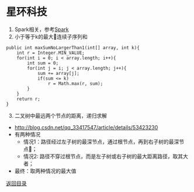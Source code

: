 # 星环科技
1. Spark相关，参考[Spark](../learn/distribution.md)
2. 小于等于k的最大连续子序列和
```
public int maxSumNoLargerThan1(int[] array, int k){  
    int r = Integer.MIN_VALUE;  
    for(int i = 0; i < array.length; i++){  
        int sum = 0;  
        for(int j = i; j < array.length; j++){  
            sum += array[j];  
            if(sum <= k)  
                r = Math.max(r, sum);  
        }  
    }  
    return r;  
}
```
3. 二叉树中最远两个节点的距离，递归求解
* http://blog.csdn.net/qq_33417547/article/details/53423230
* 有两种情况
    * 情况1：路径经过左子树的最深节点，通过根节点，再到右子树的最深节点；
    * 情况2: 路径不穿过根节点，而是左子树或右子树的最大距离路径，取其大者；
* 最终：取两种情况的最大值


[返回目录](../CONTENTS.md)